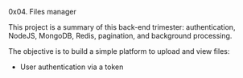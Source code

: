 0x04. Files manager

This project is a summary of this back-end trimester: authentication, NodeJS, MongoDB, Redis, pagination, and background processing.

The objective is to build a simple platform to upload and view files:
* User authentication via a token